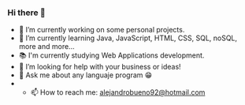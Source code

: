 ### Hi there 👋

- 🔭 I’m currently working on some personal projects.
- 🌱 I’m currently learning Java, JavaScript, HTML, CSS, SQL, noSQL, more and more...
- 📚 I'm currently studying Web Applications development.
- 🤔 I’m looking for help with your business or ideas!
- 💬 Ask me about any languaje program 😁
- - 📫 How to reach me: alejandrobueno92@hotmail.com

